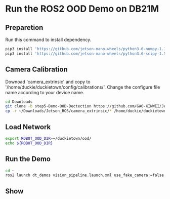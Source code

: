 # Run the ROS2 OOD Demo on DB21M

## Preparetion
Run this command to install dependency.
```bash
pip3 install 'https://github.com/jetson-nano-wheels/python3.6-numpy-1.19.4/releases/download/v0.0.1/numpy-1.19.4-cp36-cp36m-linux_aarch64.whl'
pip3 install 'https://github.com/jetson-nano-wheels/python3.6-scipy-1.5.4/releases/download/v0.0.1/scipy-1.5.4-cp36-cp36m-linux_aarch64.whl'
```

## Camera Calibration 
Downoad 'camera_extrinsic' and copy to '/home/duckie/duckietown/config/calibrations/'. Change the configure file name according to your device name.
```bash
cd Downloads
git clone -b step5-Demo-OOD-Dectection https://github.com/GAO-XINWEI/Jetson_ROS.git
cp -r ~/Downloads/Jetson_ROS/camera_extrinsic/* /home/duckie/duckietown/config/calibrations/camera_extrinsic/
```

## Load Network
```bash
export ROBOT_OOD_DIR=~/duckietown/ood/
echo ${ROBOT_OOD_DIR}

```

## Run the Demo
```bash
cd ~
ros2 launch dt_demos vision_pipeline.launch.xml use_fake_camera:=false ood_detector:=true
```

## Show
```bash


```
